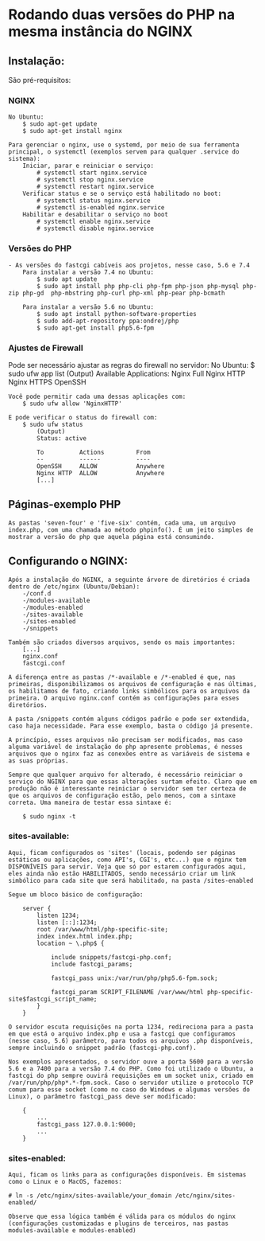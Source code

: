 # Rodando duas versões do PHP na mesma instância do NGINX

## Instalação:
São pré-requisitos:

### NGINX
    No Ubuntu:
        $ sudo apt-get update
        $ sudo apt-get install nginx

    Para gerenciar o nginx, use o systemd, por meio de sua ferramenta principal, o systemctl (exemplos servem para qualquer .service do sistema):
        Iniciar, parar e reiniciar o serviço:
            # systemctl start nginx.service
            # systemctl stop nginx.service
            # systemctl restart nginx.service
        Verificar status e se o serviço está habilitado no boot:
            # systemctl status nginx.service
            # systemctl is-enabled nginx.service
        Habilitar e desabilitar o serviço no boot
            # systemctl enable nginx.service
            # systemctl disable nginx.service

### Versões do PHP
    - As versões do fastcgi cabíveis aos projetos, nesse caso, 5.6 e 7.4
        Para instalar a versão 7.4 no Ubuntu:
            $ sudo apt update
            $ sudo apt install php php-cli php-fpm php-json php-mysql php-zip php-gd  php-mbstring php-curl php-xml php-pear php-bcmath
        
        Para instalar a versão 5.6 no Ubuntu:
            $ sudo apt install python-software-properties
            $ sudo add-apt-repository ppa:ondrej/php
            $ sudo apt-get install php5.6-fpm

### Ajustes de Firewall
Pode ser necessário ajustar as regras do firewall no servidor:
    No Ubuntu:
        $ sudo ufw app list
            (Output)
            Available Applications:
                Nginx Full
                Nginx HTTP
                Nginx HTTPS
                OpenSSH

    Você pode permitir cada uma dessas aplicações com:
        $ sudo ufw allow 'NginxHTTP'
    
    E pode verificar o status do firewall com:
        $ sudo ufw status
            (Output)
            Status: active

            To          Actions         From
            --          ------          ----
            OpenSSH     ALLOW           Anywhere
            Nginx HTTP  ALLOW           Anywhere
            [...]
        
    
## Páginas-exemplo PHP
    As pastas 'seven-four' e 'five-six' contém, cada uma, um arquivo index.php, com uma chamada ao método phpinfo(). É um jeito simples de mostrar a versão do php que aquela página está consumindo.

## Configurando o NGINX:
    Após a instalação do NGINX, a seguinte árvore de diretórios é criada dentro de /etc/nginx (Ubuntu/Debian):
        -/conf.d
        -/modules-available
        -/modules-enabled
        -/sites-available
        -/sites-enabled
        -/snippets

    Também são criados diversos arquivos, sendo os mais importantes:
        [...]
        nginx.conf
        fastcgi.conf
    
    A diferença entre as pastas /*-available e /*-enabled é que, nas primeiras, disponibilizamos os arquivos de configuração e nas últimas, os habilitamos de fato, criando links simbólicos para os arquivos da primeira. O arquivo nginx.conf contém as configurações para esses diretórios.
    
    A pasta /snippets contém alguns códigos padrão e pode ser extendida, caso haja necessidade. Para esse exemplo, basta o código já presente.

    A princípio, esses arquivos não precisam ser modificados, mas caso alguma variável de instalação do php apresente problemas, é nesses arquivos que o nginx faz as conexões entre as variáveis de sistema e as suas próprias.

    Sempre que qualquer arquivo for alterado, é necessário reiniciar o serviço do NGINX para que essas alterações surtam efeito. Claro que em produção não é interessante reiniciar o servidor sem ter certeza de que os arquivos de configuração estão, pelo menos, com a sintaxe correta. Uma maneira de testar essa sintaxe é:
        
        $ sudo nginx -t

### sites-available:
    Aqui, ficam configurados os 'sites' (locais, podendo ser páginas estáticas ou aplicações, como API's, CGI's, etc...) que o nginx tem DISPONÍVEIS para servir. Veja que só por estarem configurados aqui, eles ainda não estão HABILITADOS, sendo necessário criar um link simbólico para cada site que será habilitado, na pasta /sites-enabled

    Segue um bloco básico de configuração:

        server {
            listen 1234;
            listen [::]:1234;
            root /var/www/html/php-specific-site;
            index index.html index.php;
            location ~ \.php$ {
                
                include snippets/fastcgi-php.conf;
                include fastcgi_params;
                
                fastcgi_pass unix:/var/run/php/php5.6-fpm.sock;
                
                fastcgi_param SCRIPT_FILENAME /var/www/html php-specific-site$fastcgi_script_name;
            }
        }
    
    O servidor escuta requisições na porta 1234, redireciona para a pasta em que está o arquivo index.php e usa a fastcgi que configuramos (nesse caso, 5.6) parâmetro, para todos os arquivos .php disponíveis, sempre incluindo o snippet padrão (fastcgi-php.conf).

    Nos exemplos apresentados, o servidor ouve a porta 5600 para a versão 5.6 e a 7400 para a versão 7.4 do PHP. Como foi utilizado o Ubuntu, a fastcgi do php sempre ouvirá requisições em um socket unix, criado em /var/run/php/php*.*-fpm.sock. Caso o servidor utilize o protocolo TCP comum para esse socket (como no caso do Windows e algumas versões do Linux), o parâmetro fastcgi_pass deve ser modificado:

        {
            ...
            fastcgi_pass 127.0.0.1:9000;
            ...
        }
### sites-enabled:
    Aqui, ficam os links para as configurações disponíveis. Em sistemas como o Linux e o MacOS, fazemos:
    
    # ln -s /etc/nginx/sites-available/your_domain /etc/nginx/sites-enabled/

    Observe que essa lógica também é válida para os módulos do nginx (configurações customizadas e plugins de terceiros, nas pastas modules-available e modules-enabled)
